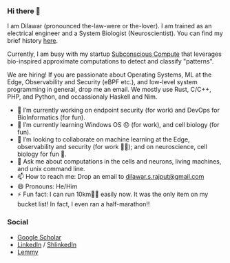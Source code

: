 ### Hi there 👋

I am Dilawar (pronounced the-law-were or the-lover). I am trained as an electrical engineer and a System Biologist (Neuroscientist). 
You can find my brief history [here](https://dilawars.notion.site/A-brief-history-of-Dilawar-7e28486f832a4f59905899d7d318f287).

Currently, I am busy with my startup [Subconscious Compute](https://www.subcom.tech) that leverages bio-inspired approximate 
computations to detect and classify "patterns". 

We are hiring! If you are passionate about Operating Systems, ML at the Edge, 
Observability and Security (eBPF etc.), and low-level system programming in general, 
drop me an email. We mostly use Rust, C/C++, PHP, and Python, and occassionaly Haskell and Nim.

- 🔭 I’m currently working on endpoint security (for work) and DevOps for BioInformatics (for fun).
- 🌱 I’m currently learning Windows OS 😞 (for work), and cell biology (for fun).
- 👯 I’m looking to collaborate on machine learning at the Edge, observability and security (for work 👷‍♂️); and on neuroscience, cell biology for fun 🏏. 
- 💬 Ask me about computations in the cells and neurons, living machines, and unix command line.
- 📫 How to reach me: Drop an email to <dilawar.s.rajput@gmail.com>
- 😄 Pronouns: He/Him
- ⚡ Fun fact: I can run 10km🏃‍♂️ easily now. It was the only item on my bucket list! In fact, I even ran a half-marathon!! 

### Social

- [Google Scholar](https://scholar.google.com/citations?user=M8uppRgAAAAJ&hl=en&authuser=1)
- [LinkedIn](https://www.linkedin.com/in/dilawar-singh/) / [ShlinkedIn](https://www.shlinkedin.com/sh/hotteasaurus)
- [Lemmy](https://lemm.ee/u/dilawar)
